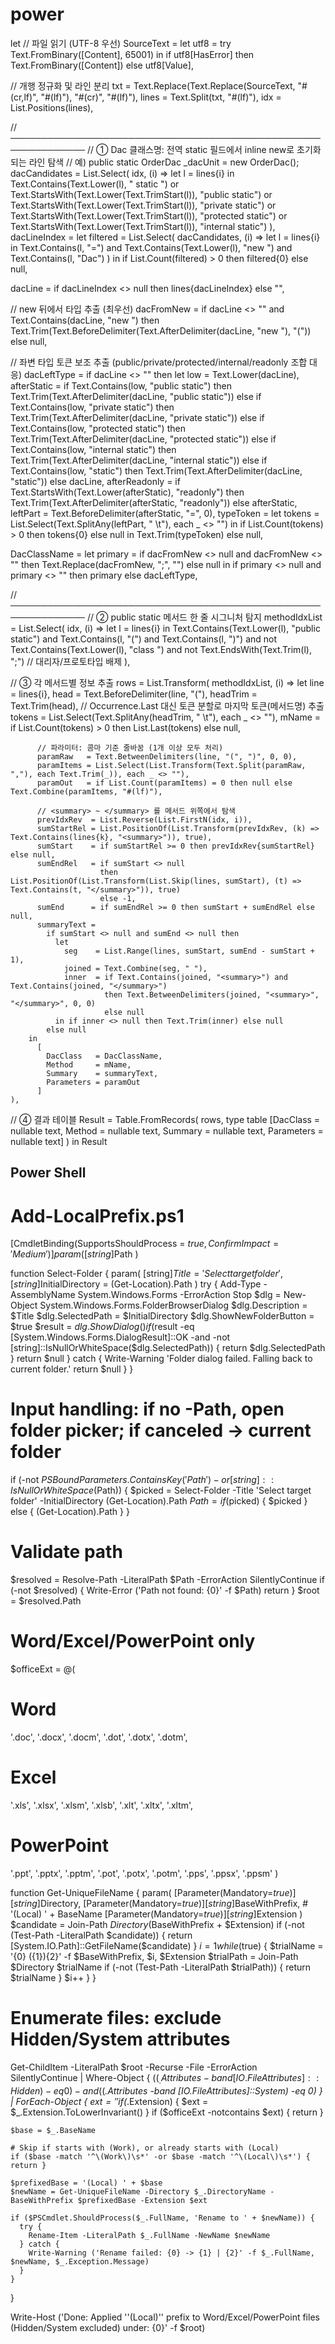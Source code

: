 # power

let
  // 파일 읽기 (UTF-8 우선)
  SourceText =
    let
      utf8 = try Text.FromBinary([Content], 65001)
    in
      if utf8[HasError] then Text.FromBinary([Content]) else utf8[Value],

  // 개행 정규화 및 라인 분리
  txt   = Text.Replace(Text.Replace(SourceText, "#(cr,lf)", "#(lf)"), "#(cr)", "#(lf)"),
  lines = Text.Split(txt, "#(lf)"),
  idx   = List.Positions(lines),

  // ──────────────────────────────────────────────────────────────
  // ① Dac 클래스명: 전역 static 필드에서 inline new로 초기화되는 라인 탐색
  //    예) public static OrderDac _dacUnit = new OrderDac();
  dacCandidates =
    List.Select(
      idx,
      (i) =>
        let l = lines{i} in
          Text.Contains(Text.Lower(l), " static ")
          or Text.StartsWith(Text.Lower(Text.TrimStart(l)), "public static")
          or Text.StartsWith(Text.Lower(Text.TrimStart(l)), "private static")
          or Text.StartsWith(Text.Lower(Text.TrimStart(l)), "protected static")
          or Text.StartsWith(Text.Lower(Text.TrimStart(l)), "internal static")
    ),
  dacLineIndex =
    let
      filtered = List.Select(
                   dacCandidates,
                   (i) =>
                     let l = lines{i} in
                       Text.Contains(l, "=") and Text.Contains(Text.Lower(l), "new ") and Text.Contains(l, "Dac")
                 )
    in if List.Count(filtered) > 0 then filtered{0} else null,

  dacLine = if dacLineIndex <> null then lines{dacLineIndex} else "",

  // new 뒤에서 타입 추출 (최우선)
  dacFromNew =
    if dacLine <> "" and Text.Contains(dacLine, "new ")
    then Text.Trim(Text.BeforeDelimiter(Text.AfterDelimiter(dacLine, "new "), "("))
    else null,

  // 좌변 타입 토큰 보조 추출 (public/private/protected/internal/readonly 조합 대응)
  dacLeftType =
    if dacLine <> "" then
      let
        low = Text.Lower(dacLine),
        afterStatic =
          if Text.Contains(low, "public static") then Text.Trim(Text.AfterDelimiter(dacLine, "public static"))
          else if Text.Contains(low, "private static") then Text.Trim(Text.AfterDelimiter(dacLine, "private static"))
          else if Text.Contains(low, "protected static") then Text.Trim(Text.AfterDelimiter(dacLine, "protected static"))
          else if Text.Contains(low, "internal static") then Text.Trim(Text.AfterDelimiter(dacLine, "internal static"))
          else if Text.Contains(low, "static") then Text.Trim(Text.AfterDelimiter(dacLine, "static"))
          else dacLine,
        afterReadonly =
          if Text.StartsWith(Text.Lower(afterStatic), "readonly")
          then Text.Trim(Text.AfterDelimiter(afterStatic, "readonly"))
          else afterStatic,
        leftPart = Text.BeforeDelimiter(afterStatic, "=", 0),
        typeToken =
          let
            tokens = List.Select(Text.SplitAny(leftPart, " \t"), each _ <> "")
          in if List.Count(tokens) > 0 then tokens{0} else null
      in Text.Trim(typeToken)
    else null,

  DacClassName =
    let primary = if dacFromNew <> null and dacFromNew <> "" then Text.Replace(dacFromNew, ";", "") else null
    in if primary <> null and primary <> "" then primary else dacLeftType,

  // ──────────────────────────────────────────────────────────────
  // ② public static 메서드 한 줄 시그니처 탐지
  methodIdxList =
    List.Select(
      idx,
      (i) =>
        let l = lines{i} in
          Text.Contains(Text.Lower(l), "public static")
          and Text.Contains(l, "(") and Text.Contains(l, ")")
          and not Text.Contains(Text.Lower(l), "class ")
          and not Text.EndsWith(Text.Trim(l), ";") // 대리자/프로토타입 배제
    ),

  // ③ 각 메서드별 정보 추출
  rows =
    List.Transform(
      methodIdxList,
      (i) =>
        let
          line      = lines{i},
          head      = Text.BeforeDelimiter(line, "("),
          headTrim  = Text.Trim(head),
          // Occurrence.Last 대신 토큰 분할로 마지막 토큰(메서드명) 추출
          tokens    = List.Select(Text.SplitAny(headTrim, " \t"), each _ <> ""),
          mName     = if List.Count(tokens) > 0 then List.Last(tokens) else null,

          // 파라미터: 콤마 기준 줄바꿈 (1개 이상 모두 처리)
          paramRaw   = Text.BetweenDelimiters(line, "(", ")", 0, 0),
          paramItems = List.Select(List.Transform(Text.Split(paramRaw, ","), each Text.Trim(_)), each _ <> ""),
          paramOut   = if List.Count(paramItems) = 0 then null else Text.Combine(paramItems, "#(lf)"),

          // <summary> ~ </summary> 를 메서드 위쪽에서 탐색
          prevIdxRev  = List.Reverse(List.FirstN(idx, i)),
          sumStartRel = List.PositionOf(List.Transform(prevIdxRev, (k) => Text.Contains(lines{k}, "<summary>")), true),
          sumStart    = if sumStartRel >= 0 then prevIdxRev{sumStartRel} else null,
          sumEndRel   = if sumStart <> null
                        then List.PositionOf(List.Transform(List.Skip(lines, sumStart), (t) => Text.Contains(t, "</summary>")), true)
                        else -1,
          sumEnd      = if sumEndRel >= 0 then sumStart + sumEndRel else null,
          summaryText =
            if sumStart <> null and sumEnd <> null then
              let
                seg    = List.Range(lines, sumStart, sumEnd - sumStart + 1),
                joined = Text.Combine(seg, " "),
                inner  = if Text.Contains(joined, "<summary>") and Text.Contains(joined, "</summary>")
                         then Text.BetweenDelimiters(joined, "<summary>", "</summary>", 0, 0)
                         else null
              in if inner <> null then Text.Trim(inner) else null
            else null
        in
          [
            DacClass   = DacClassName,
            Method     = mName,
            Summary    = summaryText,
            Parameters = paramOut
          ]
    ),

  // ④ 결과 테이블
  Result = Table.FromRecords(
             rows,
             type table [DacClass = nullable text, Method = nullable text, Summary = nullable text, Parameters = nullable text]
           )
in
  Result


## Power Shell
# Add-LocalPrefix.ps1
[CmdletBinding(SupportsShouldProcess = $true, ConfirmImpact = 'Medium')]
param(
  [string]$Path
)

function Select-Folder {
  param(
    [string]$Title = 'Select target folder',
    [string]$InitialDirectory = (Get-Location).Path
  )
  try {
    Add-Type -AssemblyName System.Windows.Forms -ErrorAction Stop
    $dlg = New-Object System.Windows.Forms.FolderBrowserDialog
    $dlg.Description = $Title
    $dlg.SelectedPath = $InitialDirectory
    $dlg.ShowNewFolderButton = $true
    $result = $dlg.ShowDialog()
    if ($result -eq [System.Windows.Forms.DialogResult]::OK -and
        -not [string]::IsNullOrWhiteSpace($dlg.SelectedPath)) {
      return $dlg.SelectedPath
    }
    return $null
  } catch {
    Write-Warning 'Folder dialog failed. Falling back to current folder.'
    return $null
  }
}

# Input handling: if no -Path, open folder picker; if canceled -> current folder
if (-not $PSBoundParameters.ContainsKey('Path') -or [string]::IsNullOrWhiteSpace($Path)) {
  $picked = Select-Folder -Title 'Select target folder' -InitialDirectory (Get-Location).Path
  $Path = if ($picked) { $picked } else { (Get-Location).Path }
}

# Validate path
$resolved = Resolve-Path -LiteralPath $Path -ErrorAction SilentlyContinue
if (-not $resolved) {
  Write-Error ('Path not found: {0}' -f $Path)
  return
}
$root = $resolved.Path

# Word/Excel/PowerPoint only
$officeExt = @(
  # Word
  '.doc', '.docx', '.docm', '.dot', '.dotx', '.dotm',
  # Excel
  '.xls', '.xlsx', '.xlsm', '.xlsb', '.xlt', '.xltx', '.xltm',
  # PowerPoint
  '.ppt', '.pptx', '.pptm', '.pot', '.potx', '.potm', '.pps', '.ppsx', '.ppsm'
)

function Get-UniqueFileName {
  param(
    [Parameter(Mandatory=$true)][string]$Directory,
    [Parameter(Mandatory=$true)][string]$BaseWithPrefix,  # '(Local) ' + BaseName
    [Parameter(Mandatory=$true)][string]$Extension
  )
  $candidate = Join-Path $Directory ($BaseWithPrefix + $Extension)
  if (-not (Test-Path -LiteralPath $candidate)) {
    return [System.IO.Path]::GetFileName($candidate)
  }
  $i = 1
  while ($true) {
    $trialName = '{0} ({1}){2}' -f $BaseWithPrefix, $i, $Extension
    $trialPath = Join-Path $Directory $trialName
    if (-not (Test-Path -LiteralPath $trialPath)) {
      return $trialName
    }
    $i++
  }
}

# Enumerate files: exclude Hidden/System attributes
Get-ChildItem -LiteralPath $root -Recurse -File -ErrorAction SilentlyContinue |
  Where-Object {
    (($_.Attributes -band [IO.FileAttributes]::Hidden) -eq 0) -and
    (($_.Attributes -band [IO.FileAttributes]::System) -eq 0)
  } |
  ForEach-Object {
    $ext = ''
    if ($_.Extension) { $ext = $_.Extension.ToLowerInvariant() }
    if ($officeExt -notcontains $ext) { return }

    $base = $_.BaseName

    # Skip if starts with (Work), or already starts with (Local)
    if ($base -match '^\(Work\)\s*' -or $base -match '^\(Local\)\s*') { return }

    $prefixedBase = '(Local) ' + $base
    $newName = Get-UniqueFileName -Directory $_.DirectoryName -BaseWithPrefix $prefixedBase -Extension $ext

    if ($PSCmdlet.ShouldProcess($_.FullName, 'Rename to ' + $newName)) {
      try {
        Rename-Item -LiteralPath $_.FullName -NewName $newName
      } catch {
        Write-Warning ('Rename failed: {0} -> {1} | {2}' -f $_.FullName, $newName, $_.Exception.Message)
      }
    }
  }

Write-Host ('Done: Applied ''(Local)'' prefix to Word/Excel/PowerPoint files (Hidden/System excluded) under: {0}' -f $root)
